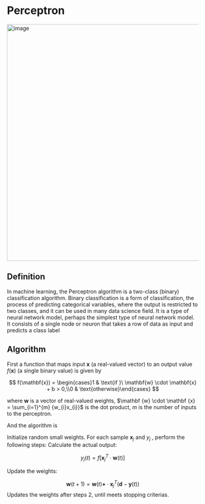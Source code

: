 # Perceptron
<img width="622" alt="image" src="https://user-images.githubusercontent.com/119746917/205461265-fdf4a6f5-5a61-4441-b77a-624767a7f46d.png">

## Definition
In machine learning, the Perceptron algorithm is a two-class (binary) classification algorithm. 
Binary classification is a form of classification, the process of predicting categorical variables, 
where the output is restricted to two classes, and it can be used in many data science field. 
It is a type of neural network model, perhaps the simplest type of neural network model. 
It consists of a single node or neuron that takes a row of data as input and predicts a class label

## Algorithm 
First a function that maps input $\mathbf {x}$ (a real-valued vector) to an output value $f(\mathbf {x} )$ (a single binary value) is given by

$$ f(\mathbf{x}) = \begin{cases}1 & \text{if }\ \mathbf{w} \cdot \mathbf{x} + b > 0,\\0 & \text{otherwise}\end{cases} $$

where $\mathbf {w}$ is a vector of real-valued weights, $\mathbf {w} \cdot \mathbf {x} = \sum_{i=1}^{m} {w_{i}x_{i}}$ is the dot product, $m$ is the number of inputs to the perceptron.

And the algorithm is

Initialize random small weights.
For each sample $\mathbf{x}_j$ and $y_j$ , perform the following steps:
Calculate the actual output:

$$ y_j(t) = f[\mathbf{x}_j^T\cdot\mathbf{w}(t)] $$

Update the weights:

$$ \mathbf{w}(t+1) = \mathbf{w}(t) \boldsymbol{+} \cdot \mathbf{x}_j^T(\mathbf{d} - \mathbf{y}(t)) $$
Updates the weights after steps 2, until meets stopping criterias.
